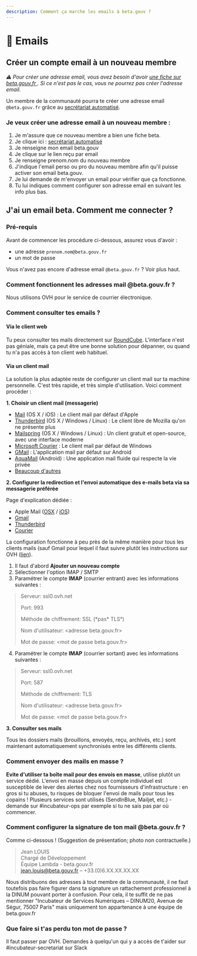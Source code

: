 ```yaml
---
description: Comment ça marche les emails à beta.gouv ?
---
```


# 📧 Emails

## Créer un compte email à un nouveau membre

_⚠️ Pour créer une adresse email, vous avez besoin d'avoir_ [_une fiche sur beta.gouv.fr_ ](github/#se-creer-un-compte-github-ou-demander-a-ton-ta-marrain-e-de-faire-ta-fiche-pour-toi)_. Si ce n'est pas le cas, vous ne pourrez pas créer l'adresse email._

Un membre de la communauté pourra te créer une adresse email `@beta.gouv.fr` grâce au [secrétariat automatisé](https://secretariat.incubateur.net).

### Je veux créer une adresse email à un nouveau membre :

1. Je m'assure que ce nouveau membre a bien une fiche beta.
2. Je clique ici : [secrétariat automatisé](https://secretariat.incubateur.net)
3. Je renseigne mon email beta.gouv
4. Je clique sur le lien reçu par email
5. Je renseigne prenom.nom du nouveau membre
6. J'indique l'email perso ou pro du nouveau membre afin qu'il puisse activer son email beta.gouv.
7. Je lui demande de m'envoyer un email pour vérifier que ça fonctionne.
8. Tu lui indiques comment configurer son adresse email en suivant les info plus bas.

## J'ai un email beta. Comment me connecter ?

### Pré-requis

Avant de commencer les procédure ci-dessous, assurez vous d'avoir :

* une adresse `prenom.nom@beta.gouv.fr`
* un mot de passe

Vous n'avez pas encore d'adresse email `@beta.gouv.fr` ? Voir plus haut.

### Comment fonctionnent les adresses mail @beta.gouv.fr ?

Nous utilisons OVH pour le service de courrier électronique.

### Comment consulter tes emails ?

#### Via le client web

Tu peux consulter tes mails directement sur [RoundCube](https://mail.ovh.net/roundcube/). L'interface n'est pas géniale, mais ça peut être une bonne solution pour dépanner, ou quand tu n'a pas accès à ton client web habituel.

#### Via un client mail

La solution la plus adaptée reste de configurer un client mail sur ta machine personnelle. C'est très rapide, et très simple d'utilisation. Voici comment procéder :

**1. Choisir un client mail \(messagerie\)**

* [Mail](https://support.apple.com/fr-fr/mail) \(OS X / iOS\) : Le client mail par défaut d'Apple
* [Thunderbird](https://www.thunderbird.net/fr/) \(OS X / Windows / Linux\) : Le client libre de Mozilla qu'on ne présente plus
* [Mailspring](https://getmailspring.com/) \(OS X / Windows / Linux\) : Un client gratuit et open-source, avec une interface moderne
* [Microsoft Courier](https://www.microsoft.com/fr-fr/p/courrier-et-calendrier/9wzdncrfhvqm?activetab=pivot:overviewtab) : Le client mail par défaut de Windows
* [GMail](https://play.google.com/store/apps/details?id=com.google.android.gm&hl=fr) : L'application mail par défaut sur Android
* [AquaMail](https://www.aqua-mail.com/) \(Android\) : Une application mail fluide qui respecte la vie privée
* [Beaucoup d'autres](https://duckduckgo.com/?q=meilleurs+clients+mails)

**2. Configurer la redirection et l'envoi automatique des e-mails beta via sa messagerie préférée**

Page d'explication dédiée :

* Apple Mail \([OSX](https://docs.ovh.com/fr/emails/guide-configuration-mail-de-mac-el-capitan/) / [iOS](https://docs.ovh.com/fr/emails/mail-mutualise-guide-configuration-iphone-ios-91/)\)
* [Gmail](https://docs.ovh.com/fr/emails/mail-mutualise-guide-configuration-dun-e-mail-mutualise-ovh-sur-linterface-de-gmail/)
* [Thunderbird](https://docs.ovh.com/fr/emails/configuration-email-configuration-pour-thunderbird/)
* [Courier](https://docs.ovh.com/fr/emails/configuration-courrier-sur-windows-10/)

La configuration fonctionne à peu près de la même manière pour tous les clients mails \(sauf Gmail pour lequel il faut suivre plutôt les instructions sur OVH \([lien](https://docs.ovh.com/fr/emails/mail-mutualise-guide-configuration-dun-e-mail-mutualise-ovh-sur-linterface-de-gmail/)\). 

1. Il faut d'abord **Ajouter un nouveau compte**
2. Sélectionner l'option IMAP / SMTP
3. Paramétrer le compte **IMAP** \(courrier entrant\) avec les informations suivantes :

> Serveur: ssl0.ovh.net
>
> Port: 993
>
> Méthode de chiffrement: SSL \(\*pas\* TLS°\)
>
> Nom d'utilisateur: &lt;adresse beta.gouv.fr&gt;
>
> Mot de passe: &lt;mot de passe beta.gouv.fr&gt;

   4. Paramétrer le compte **IMAP** \(courrier sortant\) avec les informations suivantes : 

> Serveur: ssl0.ovh.net
>
> Port: 587
>
> Méthode de chiffrement: TLS
>
> Nom d'utilisateur: &lt;adresse beta.gouv.fr&gt;
>
> Mot de passe: &lt;mot de passe beta.gouv.fr&gt;

**3. Consulter ses mails**

Tous les dossiers mails \(brouillons, envoyés, reçu, archivés, etc.\) sont maintenant automatiquement synchronisés entre les différents clients.

### Comment envoyer des mails en masse ?

**Evite d'utiliser ta boîte mail pour des envois en masse**, utilise plutôt un service dédié. L'envoi en masse depuis un compte individuel est susceptible de lever des alertes chez nos fournisseurs d'infrastructure : en gros si tu abuses, tu risques de bloquer l'envoi de mails pour tous les copains ! Plusieurs services sont utilisés \(SendInBlue, Mailjet, etc.\) - demande sur \#incubateur-ops par exemple si tu ne sais pas par où commencer.

### Comment configurer la signature de ton mail @beta.gouv.fr ?

Comme ci-dessous ! \(Suggestion de présentation; photo non contractuelle.\)

> Jean LOUIS  
> Chargé de Développement  
> Équipe Lambda - beta.gouv.fr  
> jean.louis@beta.gouv.fr – +33.\(0\)6.XX.XX.XX.XX

Nous distribuons des adresses à tout membre de la communauté, il ne faut toutefois pas faire figurer dans ta signature un rattachement professionnel à la DINUM pouvant porter à confusion. Pour cela, il ​te suffit de ne pas mentionner "Incubateur de Services Numériques – DINUM​ ​20, Avenue de Ségur, 75007 Paris"​ mais uniquement ton appartenance à une équipe de beta.gouv.fr​

### Que faire si t'as perdu ton mot de passe ?

Il faut passer par OVH. Demandes à quelqu'un qui y a accès de t'aider sur \#incubateur-secretariat sur Slack

